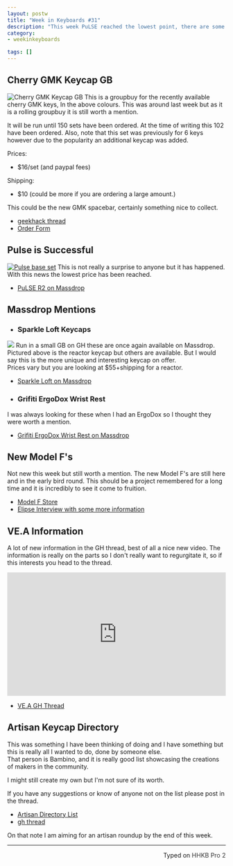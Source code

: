 ```yaml
---
layout: postw
title: "Week in Keyboards #31"
description: "This week PuLSE reached the lowest point, there are some new keycaps on massdrop and the new Model F project continues."
category: 
- weekinkeyboards

tags: []
---
```


## Cherry GMK Keycap GB
![Cherry GMK Keycap GB](http://i.imgur.com/8QrPo1e.png)
This is a groupbuy for the recently available cherry GMK keys, In the above colours. This was around last week but as it is a rolling groupbuy it is still worth a mention.  

It will be run until 150 sets have been ordered. At the time of writing this 102 have been ordered. Also, note that this set was previously for 6 keys however due to the popularity an additional keycap was added.

Prices:  

* $16/set (and paypal fees)

Shipping:  

* $10 (could be more if you are ordering a large amount.)

This could be the new GMK spacebar, certainly something nice to collect.

* [geekhack thread](https://geekhack.org/index.php?topic=79230.0)
* [Order Form](https://docs.google.com/forms/d/1re3zLNcn5E_fwZq9avHM_ZDAhKUbpKqmvTZJsJ-SuQ8/viewform)

## Pulse is Successful
[![Pulse base set](http://i.imgur.com/IcGkEuO.png)](https://www.massdrop.com/buy/pulse-sa-keycap-set?mode=guest_open)
This is not really a surprise to anyone but it has happened. With this news the lowest price has been reached.

* [PuLSE R2 on Massdrop](https://www.massdrop.com/buy/pulse-sa-keycap-set?mode=guest_open)

## Massdrop Mentions

* ### Sparkle Loft Keycaps
[![](https://i.imgur.com/A4Utxik.jpg)](https://www.massdrop.com/buy/sparkle-loft-artisan-keycap?mode=guest_open)
Run in a small GB on GH these are once again available on Massdrop. Pictured above is the reactor keycap but others are available. But I would say this is the more unique and interesting keycap on offer.  
Prices vary but you are looking at $55+shipping for a reactor.
 * [Sparkle Loft on Massdrop](https://www.massdrop.com/buy/sparkle-loft-artisan-keycap?mode=guest_open)

* ### Grifiti ErgoDox Wrist Rest  
I was always looking for these when I had an ErgoDox so I thought they were worth a mention.  
 * [Grifiti ErgoDox Wrist Rest on Massdrop](https://www.massdrop.com/buy/grifiti-ergodox-wrist-rest?mode=guest_open)

## New Model F's
Not new this week but still worth a mention. The new Model F's are still here and in the early bird round. This should be a project remembered for a long time and it is incredibly to see it come to fruition.

* [Model F Store](http://www.modelfkeyboards.com/)
* [Elipse Interview with some more information](/news/2015/11/11/the-kishsaver-f62-and-f77-revival-project/)

## VE.A Information
A lot of new information in the GH thread, best of all a nice new video. The information is really on the parts so I don't really want to regurgitate it, so if this interests you head to the thread.

<style>.embed-container { position: relative; padding-bottom: 56.25%; height: 0; overflow: hidden; max-width: 100%; } .embed-container iframe, .embed-container object, .embed-container embed { position: absolute; top: 0; left: 0; width: 100%; height: 100%; }</style><div class='embed-container'><iframe src='https://www.youtube.com/embed//fXtS-Z_RF8E' frameborder='0' allowfullscreen></iframe></div>

* [VE.A GH Thread](https://geekhack.org/index.php?topic=79318.0)

## Artisan Keycap Directory
This was something I have been thinking of doing and I have something but this is really all I wanted to do, done by someone else.  
That person is Bambino, and it is really good list showcasing the creations of makers in the community. 

I might still create my own but I'm not sure of its worth.

If you have any suggestions or know of anyone not on the list please post in the thread.

* [Artisan Directory List](https://docs.google.com/document/d/1FOpysO03dfmpjsmHMnYGQC2bcPc40D_jbDGkE6NH5KY/edit?usp=sharing)
* [gh thread](https://geekhack.org/index.php?topic=79502)

On that note I am aiming for an artisan roundup by the end of this week.

---------------------------------

<p style="text-align: right" title="Equipped with Hasu's alternative controller">Typed on <font color="#373737">HHKB Pro 2</font></p>
